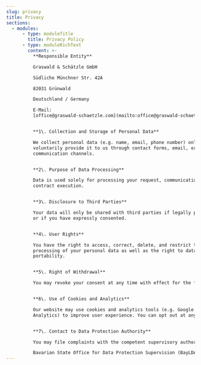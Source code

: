 ```yaml
---
slug: privacy
title: Privacy
sections:
  - modules:
      - type: moduleTitle
        title: Privacy Policy
      - type: moduleRichText
        content: >-
          **Responsible Entity**  

          Graswald & Schätzle GmbH  

          Südliche Münchner Str. 42A  

          82031 Grünwald  

          Deutschland / Germany  

          E-Mail:
          [office@graswald-schaetzle.com](mailto:office@graswald-schaetzle.com)


          **1\. Collection and Storage of Personal Data**  

          We collect personal data (e.g. name, email, phone number) only if you
          voluntarily provide it to us through contact forms, email, or other
          communication channels.


          **2\. Purpose of Data Processing**  

          Data is used solely for processing your request, communication, or
          contract execution.


          **3\. Disclosure to Third Parties**  

          Your data will only be shared with third parties if legally permitted
          or if you have expressly consented.


          **4\. User Rights**  

          You have the right to access, correct, delete, and restrict the
          processing of your personal data as well as the right to data
          portability.


          **5\. Right of Withdrawal**  

          You may revoke your consent at any time with effect for the future.


          **6\. Use of Cookies and Analytics**  

          Our website may use cookies and analytics tools (e.g. Google
          Analytics) to improve user experience. You can opt out at any time.


          **7\. Contact to Data Protection Authority**  

          You may file complaints with the competent supervisory authority:  

          Bavarian State Office for Data Protection Supervision (BayLDA).
---
```

